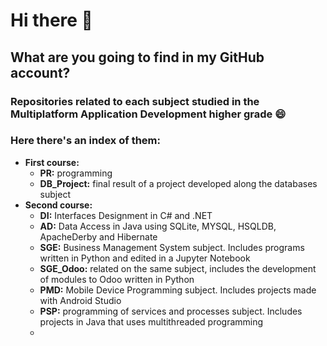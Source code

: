# Hi there 👋
## What are you going to find in my GitHub account?
### Repositories related to each subject studied in the Multiplatform Application Development higher grade 😄
### Here there's an index of them:
- **First course:**
  - **PR:** programming
  - **DB_Project:** final result of a project developed along the databases subject
- **Second course:**
  - **DI:** Interfaces Designment in C# and .NET
  - **AD:** Data Access in Java using SQLite, MYSQL, HSQLDB, ApacheDerby and Hibernate
  - **SGE:** Business Management System subject. Includes programs written in Python and edited in a Jupyter Notebook
  - **SGE_Odoo:** related on the same subject, includes the development of modules to Odoo written in Python
  - **PMD:** Mobile Device Programming subject. Includes projects made with Android Studio
  - **PSP:** programming of services and processes subject. Includes projects in Java that uses multithreaded programming
  - 
<!--
**AAusa/AAusa** is a ✨ _special_ ✨ repository because its `README.md` (this file) appears on your GitHub profile.

Here are some ideas to get you started:

- 🔭 I’m currently working on ...
- 🌱 I’m currently learning ...
- 👯 I’m looking to collaborate on ...
- 🤔 I’m looking for help with ...
- 💬 Ask me about ...
- 📫 How to reach me: ...
- 😄 Pronouns: ...
- ⚡ Fun fact: ...
-->
